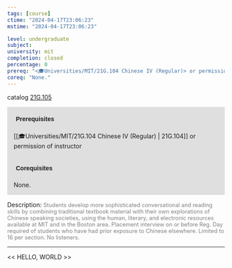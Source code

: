 ```yaml
---
tags: [course]
ctime: "2024-04-17T23:06:23"
mstime: "2024-04-17T23:06:23"

level: undergraduate
subject: 
university: mit
completion: closed
percentage: 0
prereq: "<🎓Universities/MIT/21G.104 Chinese IV (Regular)> or permission of instructor"
coreq: "None."
---
```


catalog [21G.105](http://student.mit.edu/catalog/m21Gb.html#21G.105)

<span style="display: block; padding: 15px; background-color: rgb(100, 100, 100, 0.2);"><font id="m_prereq2150_0" style="display: block; font-family: Arial, sans-serif; font-weight: bold; padding: 5px">Prerequisites</font><br><span id="prereq2150_0">[[🎓Universities/MIT/21G.104 Chinese IV (Regular) | 21G.104]] or permission of instructor</span></span>
<span style="display: block; padding: 15px; background-color: rgb(100, 100, 100, 0.2);"><font id="m_coreq2150_0" style="display: block; font-family: Arial, sans-serif; font-weight: bold; padding: 5px">Corequisites</font><br><span id="coreq2150_0">None.</span></span>

<font style="">Description:</font>
<font style="color: grey; font-size: 0.8rem;">Students develop more sophisticated conversational and reading skills by combining traditional textbook material with their own explorations of Chinese speaking societies, using the human, literary, and electronic resources available at MIT and in the Boston area. Placement interview on or before Reg. Day required of students who have had prior exposure to Chinese elsewhere. Limited to 16 per section. No listeners.</font>



---

<< HELLO, WORLD >>
